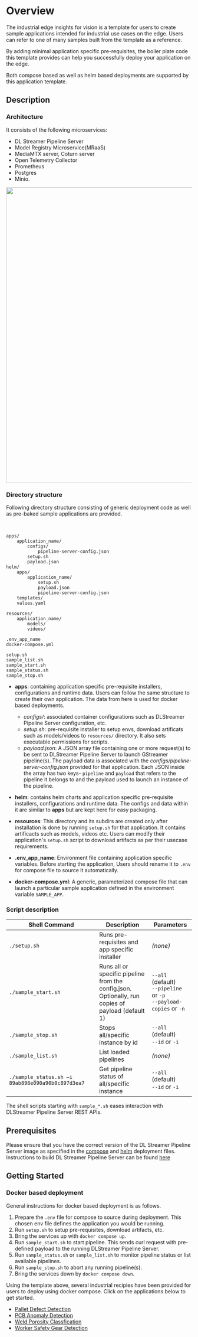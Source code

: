 # Overview
The industrial edge insights for vision is a template for users to create sample applications intended for industrial use cases on the edge.
Users can refer to one of many samples built from the template as a reference.

By adding minimal application specific pre-requisites, the boiler plate code this template provides can help you successfully deploy your application on the edge.

Both compose based as well as helm based deployments are supported by this application template.

## Description

### Architecture
It consists of the following microservices:
- DL Streamer Pipeline Server
- Model Registry Microservice(MRaaS)
- MediaMTX server, Coturn server
- Open Telemetry Collector
- Prometheus
- Postgres
- Minio.


<div style="text-align: center;">
    <img src=industrial-edge-insights-vision-architecture.drawio.svg width=800>
</div>

### Directory structure

Following directory structure consisting of generic deployment code as well as pre-baked sample applications are provided.


<br>

    apps/
        application_name/
            configs/
                pipeline-server-config.json
            setup.sh
            payload.json
    helm/
        apps/
            application_name/
                setup.sh
                payload.json
                pipeline-server-config.json
        templates/
        values.yaml

    resources/
        application_name/
            models/
            videos/

    .env_app_name
    docker-compose.yml

    setup.sh
    sample_list.sh
    sample_start.sh
    sample_status.sh
    sample_stop.sh

 - **apps**: containing application specific pre-requisite installers, configurations and runtime data. Users can follow the same structure to create their own application. The data from here is used for docker based deployments.

    - *configs/*:
            associated container configurations such as DLStreamer Pipeline Server configuration, etc.
    - *setup.sh*:
            pre-requisite installer to setup envs, download artificats such as models/videos to `resources/` directory. It also sets executable permissions for scripts.
    - *payload.json*:
            A JSON array file containing one or more request(s) to be sent to DLStreamer Pipeline Server to launch GStreamer pipeline(s). The payload data is associated with the *configs/pipeline-server-config.json* provided for that application. Each JSON inside the array has two keys- `pipeline` and `payload` that refers to the pipeline it belongs to and the payload used to launch an instance of the pipeline.

 - **helm**: contains helm charts and application specific pre-requisite installers, configurations and runtime data. The configs and data within it are similar to **apps** but are kept here for easy packaging.

 - **resources**: This directory and its subdirs are created only after installation is done by running `setup.sh` for that application. It contains artificacts such as models, videos etc. Users can modify their application's `setup.sh` script to download artifacts as per their usecase requirements.

 - **.env_app_name**: Environment file containing application specific variables. Before starting the application, Users should rename it to `.env` for compose file to source it automatically.

 - **docker-compose.yml**: A generic, parameterized compose file that can launch a particular sample application defined in the environment variable `SAMPLE_APP`.

 ### Script description

 | Shell Command         | Description                              | Parameters                    |
|-----------------------|----------------------------------------|-------------------------------|
| `./setup.sh`     | Runs pre-requisites and app specific installer                   | *(none)*                      |
| `./sample_start.sh`    | Runs all or specific pipeline from the config.json. <br> Optionally, run copies of payload (default 1)| `--all` (default) <br> `--pipeline` or `-p` <br> `--payload-copies` or `-n` |
| `./sample_stop.sh`     | Stops all/specific instance by id      | `--all` (default) <br> `--id` or `-i` |
| `./sample_list.sh`     | List loaded pipelines                   | *(none)*                      |
| `./sample_status.sh –i 89ab898e090a90b0c897d3ea7` | Get pipeline status of all/specific instance | `--all` (default) <br> `--id` or `-i`    |

The shell scripts starting with `sample_*.sh` eases interaction with DLStreamer Pipeline Server REST APIs.

## Prerequisites

Please ensure that you have the correct version of the DL Streamer Pipeline Server image as specified in the [compose](./docker-compose.yml) and [helm](./helm/templates/dlstreamer-pipeline-server.yaml) deployment files. Instructions to build DL Streamer Pipeline Server can be found [here](https://github.com/open-edge-platform/edge-ai-libraries/tree/main/microservices/dlstreamer-pipeline-server#build-from-source)

## Getting Started

### Docker based deployment

General instructions for docker based deployment is as follows.

1. Prepare the `.env` file for compose to source during deployment. This chosen env file defines the application you would be running.
2. Run `setup.sh` to setup pre-requisites, download artifacts, etc.
3. Bring the services up with `docker compose up`.
4. Run `sample_start.sh` to start pipeline. This sends curl request with pre-defined payload to the running DLStreamer Pipeline Server.
5. Run `sample_status.sh` or `sample_list.sh` to monitor pipeline status or list available pipelines.
6. Run `sample_stop.sh` to abort any running pipeline(s).
7. Bring the services down by `docker compose down`.


Using the template above, several industrial recipies have been provided for users to deploy using docker compose.
Click on the applications below to get started.

* [Pallet Defect Detection](./docs/pallet-defect-detection/get-started.md)
* [PCB Anomaly Detection](apps/pcb-anomaly-detection/docs/user-guide/get-started.md)
* [Weld Porosity Classfication](apps/weld-porosity/docs/user-guide/get-started.md)
* [Worker Safety Gear Detection](apps/worker-safety-gear-detection/docs/user-guide/get-started.md)
